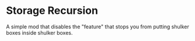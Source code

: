 # Storage Recursion
A simple mod that disables the "feature" that stops you from putting shulker boxes inside shulker boxes.